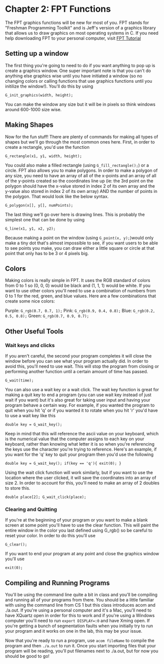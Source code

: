 # Chapter 2: FPT Functions

The FPT graphics functions will be new for most of you. FPT stands for "Freshman Programming Toolkit" and is Jeff's version of a graphics library that allows us to draw graphics on most operating systems in C. If you need help downloading FPT to your personal computer, visit [FPT Tutorial](https://github.com/lc-acm/fpt)

## Setting up a window

The first thing you're going to need to do if you want anything to pop up is create a graphics window. One super important note is that you can't do anything else graphics wise until you have initiated a window (so no changing colors or calling functions that use graphics functions until you initilize the window!).  You'll do this by using 

`G_init_graphics(width, height);`  

You can make the window any size but it will be in pixels so think windows around 600-1000 size wise. 

## Making Shapes

Now for the fun stuff! There are plenty of commands for making all types of shapes but we'll go through the most common ones here. First, in order to create a rectangle, you'd use the function

`G_rectangle(x1, y1, width, height);`

You could also make a filled rectangle (using `G_fill_rectangle();`) or a circle. FPT also allows you to make polygons. In order to make a polygon of any size, you need to have an array of all of the x-points and an array of all of the y-points created so the coordinates line up (ie: the 3rd point on the polygon should have the x-value stored in index 2 of its own array and the y-value also stored in index 2 of its own array) AND the number of points in the polygon. That would look like the below syntax.

`G_polygon(x[], y[], numPoints);`

The last thing we'll go over here is drawing lines. This is probably the simplest one that can be done by using

`G_line(x1, y1, x2, y2);`

Because making a point on the window (using `G_point(x, y);`)would only make a tiny dot that's almost impossible to see, if you want users to be able to see points you make, you can draw either a little square or circle at that point that only has to be 3 or 4 pixels big. 

## Colors

Making colors is really simple in FPT. It uses the RGB standard of colors from 0 to 1 so (0, 0, 0) would be black and (1, 1, 1) would be white. If you want to use other colors you'll need to use a combination of numbers from 0 to 1 for the red, green, and blue values. Here are a few combinations that create some nice colors:

Purple: `G_rgb(0.7, 0.7, 1);`
Pink:   `G_rgb(0.9, 0.4, 0.8);`
Blue:   `G_rgb(0.2, 0.5, 0.8);`
Green:  `G_rgb(0.7, 0.9, 0.7);`

## Other Useful Tools

### Wait keys and clicks
If you aren't careful, the second your program completes it will close the window before you can see what your program actually did. In order to avoid this, you'll need to use wait. This will stop the program from closing or performing another function until a certain amount of time has passed. 

`G_wait(time);`

You can also use a wait key or a wait click. The wait key function is great for making a quit key to end a program (you can use wait key instead of just wait if you want) but it's also great for taking user input and having your program behave a certain way. For example, if you wanted the program to quit when you hit 'q' or if you wanted it to rotate when you hit 'r' you'd have to use a wait key like this

`double key = G_wait_key();`

Keep in mind that this will reference the ascii value on your keyboard, which is the numerical value that the computer assigns to each key on your keyboard, rather than knowing what letter it is so when you're referencing the keys use the character you're trying to reference. Here's an example, if you want for the 'q' key to quit your program then you'd use the following

`double key = G_wait_key();
if(key == 'q'){
  exit(0); }`
  
Using the wait click function will work similarly, but if you want to use the location where the user clicked, it will save the coordinates into an array of size 2. In order to account for this, you'll need to make an array of 2 doubles to store this.

`double place[2];
G_wait_click(place);`

### Clearing and Quitting
If you're at the beginning of your program or you want to make a blank screen at some point you'll have to use the clear function. This will paint the entire window in the color you last defined using G_rgb() so be careful to reset your color. In order to do this you'll use

`G_clear();`

If you want to end your program at any point and close the graphics window you'll use

`exit(0);`

## Compiling and Running Programs
You'll be using the command line quite a bit in class and you'll be compiling and running all of your programs from there. You should be a little familiar with using the command line from CS 1 but this class introduces acom and ./a.out. If you're using a personal computer and it's a Mac, you'll need to have XQuartz open in order for this to work and if you're using a Windows computer you'll need to run `export DISPLAY=:0` and have Xming open.  If you're getting a bunch of segmentation faults when you initially try to run your program and it works on one in the lab, this may be your issue. 

Now that you're ready to run a program, use `acom fileName` to compile the program and then `./a.out` to run it. Once you start importing files that your program will be reading, you'll put filenames next to ./a.out, but for now you should be good to go!
